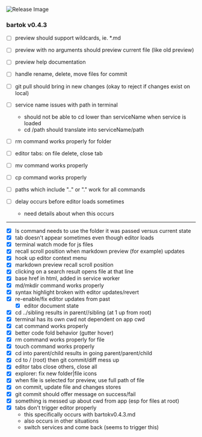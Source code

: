 ![Release Image](https://bit.ly/fiugHexagons)

### bartok v0.4.3

- [ ] preview should support wildcards, ie. \*.md
- [ ] preview with no arguments should preview current file (like old preview)
- [ ] preview help documentation

- [ ] handle rename, delete, move files for commit
- [ ] git pull should bring in new changes (okay to reject if changes exist on local)
- [ ] service name issues with path in terminal
  - should not be able to cd lower than serviceName when service is loaded
  - cd /path should translate into serviceName/path
- [ ] rm command works properly for folder
- [ ] editor tabs: on file delete, close tab
- [ ] mv command works properly
- [ ] cp command works properly

- [ ] paths which include ".." or "." work for all commands
- [ ] delay occurs before editor loads sometimes
	- need details about when this occurs
	
----

- [X] ls command needs to use the folder it was passed versus current state
- [X] tab doesn't appear sometimes even though editor loads
- [X] terminal watch mode for js files
- [X] recall scroll position when markdown preview (for example) updates
- [X] hook up editor context menu
- [X] markdown preview recall scroll position
- [X] clicking on a search result opens file at that line
- [X] base href in html, added in service worker
- [X] md/mkdir command works properly
- [X] syntax highlight broken with editor updates/revert
- [X] re-enable/fix editor updates from past
	- [X] editor document state
- [X] cd ../sibling results in parent//sibling (at 1 up from root)
- [X] terminal has its own cwd not dependent on app cwd
- [X] cat command works properly
- [X] better code fold behavior (gutter hover)
- [X] rm command works properly for file
- [X] touch command works properly
- [X] cd into parent/child results in going parent/parent/child
- [X] cd to / (root) then git commit/diff mess up
- [X] editor tabs close others, close all
- [X] explorer: fix new folder|file icons
- [X] when file is selected for preview, use full path of file
- [X] on commit, update file and changes stores
- [X] git commit should offer message on success/fail
- [X] something is messed up about cwd from app (esp for files at root)
- [X] tabs don't trigger editor properly
  - this specifically occurs with bartokv0.4.3.md
  - also occurs in other situations
  - switch services and come back (seems to trigger this)
